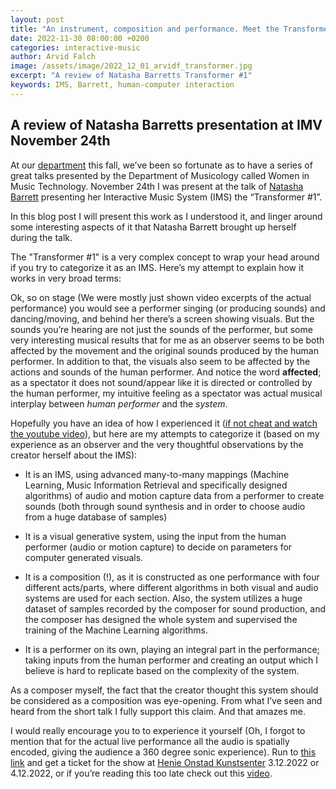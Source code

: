 ```yaml
---
layout: post
title: "An instrument, composition and performance. Meet the Transformer #1"
date: 2022-11-30 08:00:00 +0200
categories: interactive-music
author: Arvid Falch
image: /assets/image/2022_12_01_arvidf_transformer.jpg
excerpt: "A review of Natasha Barretts Transformer #1"
keywords: IMS, Barrett, human-computer interaction
---
```


## A review of Natasha Barretts presentation at IMV November 24th



At our [department](https://www.hf.uio.no/imv/english/) this fall, we’ve been so fortunate as to have a series of great talks presented by the Department of Musicology called Women in Music Technology. November 24th I was present at the talk of [Natasha Barrett](https://www.natashabarrett.org/) presenting her Interactive Music System (IMS)  the “Transformer #1”.


In this blog post I will present this work as I understood it, and linger around some interesting aspects of it that Natasha Barrett brought up herself during the talk.  


The "Transformer #1" is a very complex concept to wrap your head around if you try to categorize it as an IMS. Here’s my attempt to explain how it works in very broad terms:  


Ok, so on stage (We were mostly just shown video excerpts of the actual performance)  you would see a performer singing (or producing sounds) and dancing/moving, and behind her there’s a screen showing visuals. But the sounds you’re hearing are not just the sounds of the performer, but some very interesting musical results that for me as an observer seems to be both affected by the movement and the original sounds produced by the human performer. In addition to that, the visuals also seem to be affected by the actions and sounds of the human performer. And notice the word **affected**; as a spectator it does not sound/appear like it is directed or controlled by the human performer, my intuitive feeling as a spectator was actual musical interplay between *human performer* and the *system*.  

Hopefully you have an idea of how I experienced it ([if not cheat and watch the youtube video](https://www.youtube.com/watch?v=99ahmROp_-k&t=96s)), but here are my attempts to categorize it (based on my experience as an observer and the very thoughtful observations by the creator herself about the IMS):  

* It is an IMS, using advanced many-to-many mappings (Machine Learning, Music Information Retrieval and specifically designed algorithms) of audio and motion capture data from a performer to create sounds (both through sound synthesis and in order to choose audio from a huge database of samples)

* It is a visual generative system, using the input from the human performer (audio or motion capture) to decide on parameters for computer generated visuals.

* It is a composition (!), as it is constructed as one performance with four different acts/parts, where different algorithms in both visual and audio systems are used for each section. Also, the system utilizes a huge dataset of samples recorded by the composer for sound production, and the composer has designed the whole system and supervised the training of the Machine Learning algorithms.

* It is a performer on its own, playing an integral part in the performance; taking inputs from the human performer and creating an output which I believe is hard to replicate based on the complexity of the system.  

As a composer myself, the fact that the creator thought this system should be considered as a composition was eye-opening. From what I’ve seen and heard from the short talk I fully support this claim. And that amazes me.  

I would really encourage you to to experience it yourself (Oh, I forgot to mention that for the actual live performance all the audio is spatially encoded, giving the audience a 360 degree sonic experience). Run to [this link](https://www.hok.no/arrangementer/electric-edge) and get a ticket for the show at [Henie Onstad Kunstsenter](https://hok.no/) 3.12.2022 or 4.12.2022, or if you’re reading this too late check out this [video](https://www.youtube.com/watch?v=99ahmROp_-k&t=96s).
